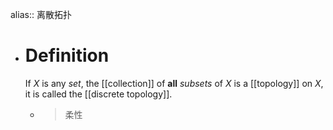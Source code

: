 alias:: 离散拓扑

- # Definition
  If $X$ is any *set*, the [[collection]] of **all** *subsets* of $X$ is a [[topology]] on $X$, it is called the [[discrete topology]].
	- > 柔性